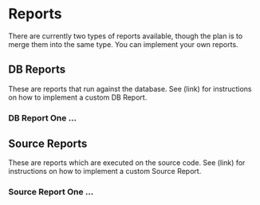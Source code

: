 # Reports

There are currently two types of reports available, though the plan is to merge them into the same type. You can implement your own reports.

## DB Reports

These are reports that run against the database. See (link) for instructions on how to implement a custom DB Report.

### DB Report One ...

## Source Reports

These are reports which are executed on the source code. See (link) for instructions on how to implement a custom Source Report.

### Source Report One ...
